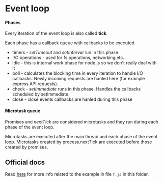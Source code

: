# Event loop

#### Phases

Every iteration of the event loop is also called **tick**.

Each phase has a callback queue with callbacks to be executed.

- timers - _setTimeout_ and _setInterval_ run in this phase
- I/O operations - used for fs operations, networking etc...
- idle - this is internal work phase for node.js so we don't really deal with it
- poll - calculates the blocking time in every iteration to handle I/O callbacks. Newly incoming requests are hanled here (for example express API requests).
- check - _setImmediate_ runs in this phase. Handles the callbacks scheduled by setImmediate
- close - close events callbacks are hanled during this phase

#### Microtask queue

Promises and _nextTick_ are considered microtasks and they run during each phase of the event loop.

Microtasks are executed after the main thread and each phase of the event loop. Microtasks created by process.nextTick are executed before those created by promises.

## Official docs

Read [here](https://nodejs.org/en/learn/asynchronous-work/dont-block-the-event-loop) for more info related to the example in file `f.js` in this folder.
